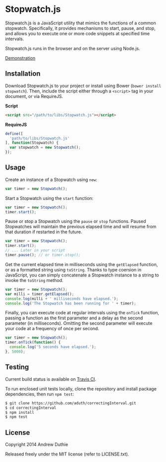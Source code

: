 # Stopwatch.js

Stopwatch.js is a JavaScript utility that mimics the functions of a common stopwatch. Specifically, it provides mechanisms to start, pause, and stop, and allows you to execute one or more code snippets at specified time intervals.

Stopwatch.js runs in the browser and on the server using Node.js.

[Demonstration](http://aduth.github.io/Stopwatch.js/)

## Installation

Download Stopwatch.js to your project or install using Bower (`bower install stopwatch`). Then, include the script either through a `<script>` tag in your document, or via RequireJS.

**Script**

```html
<script src="/path/to/libs/Stopwatch.js"></script>
```

**RequireJS**

```js
define([
  'path/to/libs/Stopwatch.js'
], function(Stopwatch) {
  var stopwatch = new Stopwatch();
});
```

## Usage

Create an instance of a Stopwatch using `new`:

```js
var timer = new Stopwatch();
```

Start a Stopwatch using the `start` function:

```js
var timer = new Stopwatch();
timer.start();
```

Pause or stop a Stopwatch using the `pause` or `stop` functions. Paused Stopwatches will maintain the previous elapsed time and will resume from that duration if restarted in the future.

```js
var timer = new Stopwatch();
timer.start();
// ... Later in your script
timer.pause(); // or timer.stop();
```

Get the current elapsed time in milliseconds using the `getElapsed` function, or as a formatted string using `toString`. Thanks to type coersion in JavaScript, you can simply concatenate a Stopwatch instance to a string to invoke the `toString` method.

```js
var timer = new Stopwatch();
var milli = timer.getElapsed();
console.log(milli + ' milliseconds have elapsed.');
console.log('The Stopwatch has been running for ' + timer);
```

Finally, you can execute code at regular intervals using the `onTick` function, passing a function as the first parameter and a delay as the second parameter (in milliseconds). Omitting the second parameter will execute your code at a frequency of once per second.

```js
var timer = new Stopwatch();
timer.onTick(function() {
  console.log('5 seconds have elapsed.');
}, 5000);
```

## Testing

Current build status is available on [Travis CI](https://travis-ci.org/aduth/Stopwatch.js).

To run enclosed unit tests locally, clone the repository and install package dependencies, then run `npm test`:

```bash
$ git clone https://github.com/aduth/correctingInterval.git
$ cd correctingInterval
$ npm install
$ npm test
```

## License

Copyright 2014 Andrew Duthie

Released freely under the MIT license (refer to LICENSE.txt).